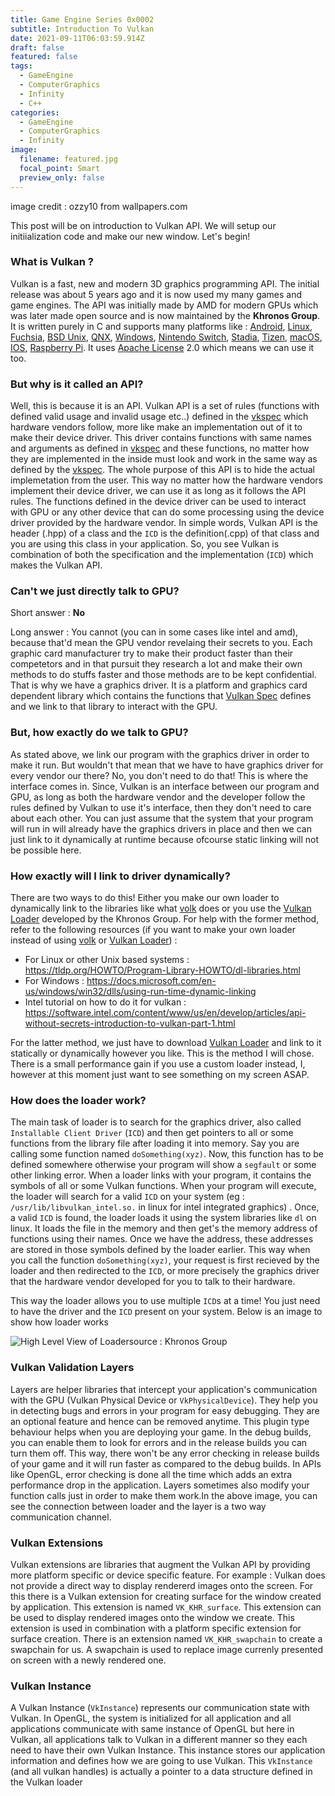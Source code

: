```yaml
---
title: Game Engine Series 0x0002
subtitle: Introduction To Vulkan
date: 2021-09-11T06:03:59.914Z
draft: false
featured: false
tags:
  - GameEngine
  - ComputerGraphics
  - Infinity
  - C++
categories:
  - GameEngine
  - ComputerGraphics
  - Infinity
image:
  filename: featured.jpg
  focal_point: Smart
  preview_only: false
---
```

image credit : ozzy10 from wallpapers.com

This post will be on introduction to Vulkan API. We will setup our initiialization code and make our new window. Let's begin!

### What is Vulkan ?

Vulkan is a fast, new and modern 3D graphics programming API. The initial release was about 5 years ago and it is now used my many games and game engines. The API was initially made by AMD for modern GPUs which was later made open source and is now maintained by the **Khronos Group**. It is written purely in C and supports many platforms like : [Android](https://www.google.com/search?client=firefox-b-d&sxsrf=AOaemvJ0adMSWlfVR9scr93Ko9YiffsEIA:1631340626919&q=Android&stick=H4sIAAAAAAAAAONgVuLSz9U3MCqvKEkvX8TK7piXUpSfmQIAyAsAJhgAAAA&sa=X&ved=2ahUKEwijnsy0ofbyAhXymeYKHYs3CygQmxMoAXoECEIQAw), [Linux](https://www.google.com/search?client=firefox-b-d&sxsrf=AOaemvJ0adMSWlfVR9scr93Ko9YiffsEIA:1631340626919&q=Linux&stick=H4sIAAAAAAAAAONgVuLUz9U3SCuoqipYxMrqk5lXWgEATgerNhUAAAA&sa=X&ved=2ahUKEwijnsy0ofbyAhXymeYKHYs3CygQmxMoAnoECEIQBA), [Fuchsia](https://www.google.com/search?client=firefox-b-d&sxsrf=AOaemvJ0adMSWlfVR9scr93Ko9YiffsEIA:1631340626919&q=Fuchsia&stick=H4sIAAAAAAAAAONgVuLVT9c3NEw2zEnLKKoqXsTK7laanFGcmQgAxklZLRsAAAA&sa=X&ved=2ahUKEwijnsy0ofbyAhXymeYKHYs3CygQmxMoA3oECEIQBQ), [BSD Unix](https://www.google.com/search?client=firefox-b-d&sxsrf=AOaemvJ0adMSWlfVR9scr93Ko9YiffsEIA:1631340626919&q=BSD+Unix&stick=H4sIAAAAAAAAAONgVuLQz9U3MEwzzVnEyuEU7KIQmpdZAQDAUa93FwAAAA&sa=X&ved=2ahUKEwijnsy0ofbyAhXymeYKHYs3CygQmxMoBHoECEIQBg), [QNX](https://www.google.com/search?client=firefox-b-d&sxsrf=AOaemvJ0adMSWlfVR9scr93Ko9YiffsEIA:1631340626919&q=QNX&stick=H4sIAAAAAAAAAONgVuLQz9U3yEhKSlnEyhzoFwEA4JwBWRIAAAA&sa=X&ved=2ahUKEwijnsy0ofbyAhXymeYKHYs3CygQmxMoBXoECEIQBw), [Windows](https://www.google.com/search?client=firefox-b-d&sxsrf=AOaemvJ0adMSWlfVR9scr93Ko9YiffsEIA:1631340626919&q=Windows&stick=H4sIAAAAAAAAAONgVuLQz9U3MCmKt1jEyh6emZeSX14MAFTjqsQWAAAA&sa=X&ved=2ahUKEwijnsy0ofbyAhXymeYKHYs3CygQmxMoBnoECEIQCA), [Nintendo Switch](https://www.google.com/search?client=firefox-b-d&sxsrf=AOaemvJ0adMSWlfVR9scr93Ko9YiffsEIA:1631340626919&q=Nintendo+Switch&stick=H4sIAAAAAAAAAONgVuLVT9c3NEw2K7FMMzPMWcTK75eZV5Kal5KvEFyeWZKcAQB0QcE-IwAAAA&sa=X&ved=2ahUKEwijnsy0ofbyAhXymeYKHYs3CygQmxMoB3oECEIQCQ), [Stadia](https://www.google.com/search?client=firefox-b-d&sxsrf=AOaemvJ0adMSWlfVR9scr93Ko9YiffsEIA:1631340626919&q=Stadia&stick=H4sIAAAAAAAAAONgVuLVT9c3NEzLMs8oyUiPX8TKFlySmJKZCACloW6EGgAAAA&sa=X&ved=2ahUKEwijnsy0ofbyAhXymeYKHYs3CygQmxMoCHoECEIQCg), [Tizen](https://www.google.com/search?client=firefox-b-d&sxsrf=AOaemvJ0adMSWlfVR9scr93Ko9YiffsEIA:1631340626919&q=Tizen&stick=H4sIAAAAAAAAAONgVuLSz9U3yDDPqchKWcTKGpJZlZoHADhg-LkWAAAA&sa=X&ved=2ahUKEwijnsy0ofbyAhXymeYKHYs3CygQmxMoCXoECEIQCw), [macOS](https://www.google.com/search?client=firefox-b-d&sxsrf=AOaemvJ0adMSWlfVR9scr93Ko9YiffsEIA:1631340626919&q=macOS&stick=H4sIAAAAAAAAAONgVuLQz9U3MDWtLFrEypqbmOwfDADb5b_yFAAAAA&sa=X&ved=2ahUKEwijnsy0ofbyAhXymeYKHYs3CygQmxMoCnoECEIQDA), [IOS](https://www.google.com/search?client=firefox-b-d&sxsrf=AOaemvJ0adMSWlfVR9scr93Ko9YiffsEIA:1631340626919&q=IOS&stick=H4sIAAAAAAAAAONgVuLSz9U3MC5PyjE0WcTK7OkfDAC-b2NaFAAAAA&sa=X&ved=2ahUKEwijnsy0ofbyAhXymeYKHYs3CygQmxMoC3oECEIQDQ), [Raspberry Pi](https://www.google.com/search?client=firefox-b-d&sxsrf=AOaemvJ0adMSWlfVR9scr93Ko9YiffsEIA:1631340626919&q=Raspberry+Pi&stick=H4sIAAAAAAAAAONgVuLSz9U3SM9NNzZLX8TKE5RYXJCUWlRUqRCQCQA5myHgHQAAAA&sa=X&ved=2ahUKEwijnsy0ofbyAhXymeYKHYs3CygQmxMoDHoECEIQDg). It uses [Apache License](https://www.google.com/search?client=firefox-b-d&sxsrf=AOaemvJ0adMSWlfVR9scr93Ko9YiffsEIA:1631340626919&q=Apache+License&stick=H4sIAAAAAAAAAONgVuLUz9U3MDTKjrdcxMrnWJCYnJGq4JOZnJpXnAoAzGCpBx4AAAA&sa=X&ved=2ahUKEwijnsy0ofbyAhXymeYKHYs3CygQmxMoAXoECEgQAw) 2.0 which means we can use it too.

### But why is it called an API?

Well, this is because it is an API. Vulkan API is a set of rules (functions with defined valid usage and invalid usage etc..) defined in the [vkspec](https://www.khronos.org/registry/vulkan/specs/1.2-extensions/html/vkspec.html) which hardware vendors follow, more like make an implementation out of it to make their device driver. This driver contains functions with same names and arguments as defined in [vkspec](https://www.khronos.org/registry/vulkan/specs/1.2-extensions/html/vkspec.html) and these functions, no matter how they are implemented in the inside must look and work in the same way as defined by the [vkspec](https://www.khronos.org/registry/vulkan/specs/1.2-extensions/html/vkspec.html). The whole purpose of this API is to hide the actual implemetation from the user. This way no matter how the hardware vendors implement their device driver, we can use it as long as it follows the API rules. The functions defined in the device driver can be used to interact with GPU or any other device that can do some processing using the device driver provided by the hardware vendor. In simple words, Vulkan API is the header (.hpp) of a class and the `ICD` is the definition(.cpp) of that class and you are using this class in your application. So, you see Vulkan is combination of both the specification and the implementation (`ICD`) which makes the Vulkan API.

### Can't we just directly talk to GPU?

Short answer : **No**

Long answer : You cannot (you can in some cases like intel and amd), because that'd mean the GPU vendor revelaing their secrets to you. Each graphic card manufacturer try to make their product faster than their competetors and in that pursuit they research a lot and make their own methods to do stuffs faster and those methods are to be kept confidential. That is why we have a graphics driver. It is a platform and graphics card dependent library which contains the functions that [Vulkan Spec](https://www.khronos.org/registry/vulkan/specs/1.2-extensions/html/vkspec.html) defines and we link to that library to interact with the GPU.

### But, how exactly do we talk to GPU?

As stated above, we link our program with the graphics driver in order to make it run. But wouldn't that mean that we have to have graphics driver for every vendor our there? No, you don't need to do that! This is where the interface comes in. Since, Vulkan is an interface between our program and GPU, as long as both the hardware vendor and the developer follow the rules defined by Vulkan to use it's interface, then they don't need to care about each other. You can just assume that the system that your program will run in will already have the graphics drivers in place and then we can just link to it dynamically at runtime because ofcourse static linking will not be possible here. 

### How exactly will I link to driver dynamically?

There are two ways to do this! Either you make our own loader to dynamically link to the libraries like what [volk](https://github.com/zeux/volk) does or you use the [Vulkan Loader](https://github.com/KhronosGroup/Vulkan-Loader) developed by the Khronos Group. For help with the former method, refer to the following resources (if you want to make your own loader instead of using [volk](https://github.com/zeux/volk) or [Vulkan Loader](https://github.com/KhronosGroup/Vulkan-Loader)) : 

* For Linux or other Unix based systems : <https://tldp.org/HOWTO/Program-Library-HOWTO/dl-libraries.html>
* For Windows : <https://docs.microsoft.com/en-us/windows/win32/dlls/using-run-time-dynamic-linking>
* Intel tutorial on how to do it for vulkan : <https://software.intel.com/content/www/us/en/develop/articles/api-without-secrets-introduction-to-vulkan-part-1.html>

For the latter method, we just have to download [Vulkan Loader](https://github.com/KhronosGroup/Vulkan-Loader) and link to it statically or dynamically however you like. This is the method I will chose. There is a small performance gain if you use a custom loader instead, I, however at this moment just want to see something on my screen ASAP.

### How does the loader work?

The main task of loader is to search for the graphics driver, also called `Installable Client Driver` (`ICD`) and then get pointers to all or some functions from the library file after loading it into memory. Say you are calling some function named `doSomething(xyz)`. Now, this function has to be defined somewhere otherwise your program will show a `segfault` or some other linking error. When a loader links with your program, it contains the symbols of all or some Vulkan functions. When your program will execute, the loader will search for a valid `ICD` on your system (eg : `/usr/lib/libvulkan_intel.so.` in linux for intel integrated graphics) . Once, a valid `ICD` is found, the loader loads it using the system libraries like `dl` on linux. It loads the file in the memory and then get's the memory address of functions using their names. Once we have the address, these addresses are stored in those symbols defined by the loader earlier. This way when you call the function `doSomething(xyz)`, your request is first recieved by the loader and then redirected to the `ICD`, or more precisely the graphics driver that the hardware vendor developed for you to talk to their hardware.

This way the loader allows you to use multiple `ICD`s at a time! You just need to have the driver and the `ICD` present on your system. Below is an image to show how loader works

![High Level View of Loader](https://github.com/KhronosGroup/Vulkan-Loader/raw/master/loader/images/high_level_loader.png)source : Khronos Group

### Vulkan Validation Layers

Layers are helper libraries that intercept your application's communication with the GPU (Vulkan Physical Device or `VkPhysicalDevice`). They help you in detecting bugs and errors in your program for easy debugging. They are an optional feature and hence can be removed anytime. This plugin type behaviour helps when you are deploying your game. In the debug builds, you can enable them to look for errors and in the release builds you can turn them off. This way, there won't be any error checking in release builds of your game and it will run faster as compared to the debug builds. In APIs like OpenGL, error checking is done all the time which adds an extra performance drop in the application. Layers sometimes also modify your function calls just in order to make them work.In the above image, you can see the connection between loader and the layer is a two way communication channel.

### Vulkan Extensions

Vulkan extensions are libraries that augment the Vulkan API by providing more platform specific or device specific feature. For example : Vulkan does not provide a direct way to display rendererd images onto the screen. For this there is a Vulkan extension for creating surface for the window created by application. This extension is named `VK_KHR_surface`. This extension can be used to display rendered images onto the window we create. This extension is used in combination with a platform specific extension for surface creation. There is an extension named `VK_KHR_swapchain` to create a swapchain for us. A swapchain is used to replace image currenly presented on screen with a newly rendered one.

### Vulkan Instance

A Vulkan Instance (`VkInstance`) represents our communication state with Vulkan. In OpenGL, the system is initialized for all application and all applications communicate with same instance of OpenGL but here in Vulkan, all applications talk to Vulkan in a different manner so they each need to have their own Vulkan Instance. This instance stores our application information and defines how we are going to use Vulkan. This `VkInstance` (and all vulkan handles) is actually a pointer to a data structure defined in the Vulkan loader